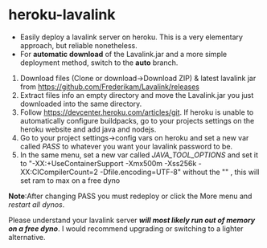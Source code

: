 # heroku-lavalink
* Easily deploy a lavalink server on heroku. This is a very elementary approach, but reliable nonetheless.
* For **automatic download** of the Lavalink.jar and a more simple deployment method, switch to the **auto** branch.

1. Download files (Clone or download->Download ZIP) & latest lavalink jar from https://github.com/Frederikam/Lavalink/releases
2. Extract files info an empty directory and move the Lavalink.jar you just downloaded into the same directory.
3. Follow https://devcenter.heroku.com/articles/git.
If heroku is unable to automatically configure buildpacks, go to your projects settings on the heroku website and add java and nodejs.
4. Go to your project settings->config vars on heroku and set a new var called *PASS* to whatever you want your lavalink password to be.
5. In the same menu, set a new var called *JAVA_TOOL_OPTIONS* and set it to "-XX:+UseContainerSupport -Xmx500m -Xss256k -XX:CICompilerCount=2 -Dfile.encoding=UTF-8" without the "" , this will set ram to max on a free dyno

**Note**:After changing PASS you must redeploy or click the More menu and *restart all dynos*.

Please understand your lavalink server ***will most likely run out of memory on a free dyno***. I would recommend upgrading or switching to a lighter alternative.
